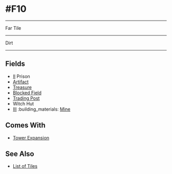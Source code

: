 # #F10

___
Far Tile
___
Dirt
___


## Fields

- [Ⅱ](../difficulties.md) Prison
- [Artifact](../artifacts/index.md)
- [Treasure](../fields.md#visitable)
- [Blocked Field](../keywords/blocked_field.md)
- [Trading Post](../trading.md)
- Witch Hut
- [Ⅲ](../difficulties.md) :building_materials: [Mine](../fields.md#flaggable)


## Comes With

- [Tower Expansion](../content/tower_expansion.md)


## See Also

- [List of Tiles](index.md)
